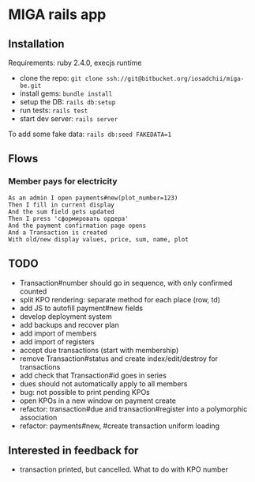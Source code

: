# MIGA rails app

## Installation

Requirements: ruby 2.4.0, execjs runtime

* clone the repo: `git clone ssh://git@bitbucket.org/iosadchii/miga-be.git`
* install gems: `bundle install`
* setup the DB: `rails db:setup`
* run tests: `rails test`
* start dev server: `rails server`

To add some fake data: `rails db:seed FAKEDATA=1`


## Flows

### Member pays for electricity

    As an admin I open payments#new(plot_number=123)
    Then I fill in current display
    And the sum field gets updated
    Then I press 'сформировать ордера'
    And the payment confirmation page opens
    And a Transaction is created
    With old/new display values, price, sum, name, plot


## TODO

* Transaction#number should go in sequence, with only confirmed counted
* split KPO rendering: separate method for each place (row, td)
* add JS to autofill payment#new fields
* develop deployment system
* add backups and recover plan
* add import of members
* add import of registers
* accept due transactions (start with membership)
* remove Transaction#status and create index/edit/destroy for transactions
* add check that Transaction#id goes in series
* dues should not automatically apply to all members
* bug: not possible to print pending KPOs
* open KPOs in a new window on payment create
* refactor: transaction#due and transaction#register into a polymorphic association
* refactor: payments#new, #create transaction uniform loading

## Interested in feedback for

* transaction printed, but cancelled. What to do with KPO number

